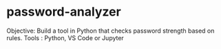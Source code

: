 # password-analyzer
Objective: Build a tool in Python that checks password strength based on rules.  Tools : Python, VS Code or Jupyter
